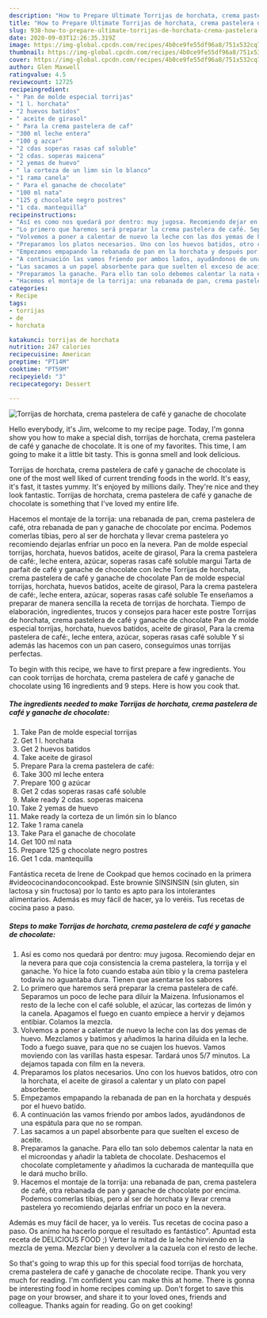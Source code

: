 ```yaml
---
description: "How to Prepare Ultimate Torrijas de horchata, crema pastelera de café y ganache de chocolate"
title: "How to Prepare Ultimate Torrijas de horchata, crema pastelera de café y ganache de chocolate"
slug: 938-how-to-prepare-ultimate-torrijas-de-horchata-crema-pastelera-de-cafe-y-ganache-de-chocolate
date: 2020-09-03T12:26:35.319Z
image: https://img-global.cpcdn.com/recipes/4b0ce9fe55df96a8/751x532cq70/torrijas-de-horchata-crema-pastelera-de-cafe-y-ganache-de-chocolate-foto-principal.jpg
thumbnail: https://img-global.cpcdn.com/recipes/4b0ce9fe55df96a8/751x532cq70/torrijas-de-horchata-crema-pastelera-de-cafe-y-ganache-de-chocolate-foto-principal.jpg
cover: https://img-global.cpcdn.com/recipes/4b0ce9fe55df96a8/751x532cq70/torrijas-de-horchata-crema-pastelera-de-cafe-y-ganache-de-chocolate-foto-principal.jpg
author: Glen Maxwell
ratingvalue: 4.5
reviewcount: 12725
recipeingredient:
- " Pan de molde especial torrijas"
- "1 l. horchata"
- "2 huevos batidos"
- " aceite de girasol"
- " Para la crema pastelera de caf"
- "300 ml leche entera"
- "100 g azcar"
- "2 cdas soperas rasas caf soluble"
- "2 cdas. soperas maicena"
- "2 yemas de huevo"
- " la corteza de un limn sin lo blanco"
- "1 rama canela"
- " Para el ganache de chocolate"
- "100 ml nata"
- "125 g chocolate negro postres"
- "1 cda. mantequilla"
recipeinstructions:
- "Así es como nos quedará por dentro: muy jugosa. Recomiendo dejar en la nevera para que coja consistencia la crema pastelera, la torrija y el ganache. Yo hice la foto cuando estaba aún tibio y la crema pastelera todavía no aguantaba dura. Tienen que asentarse los sabores"
- "Lo primero que haremos será preparar la crema pastelera de café. Separamos un poco de leche para diluir la Maizena. Infusionamos el resto de la leche con el café soluble, el azúcar, las cortezas de limón y la canela. Apagamos el fuego en cuanto empiece a hervir y dejamos entibiar. Colamos la mezcla."
- "Volvemos a poner a calentar de nuevo la leche con las dos yemas de huevo. Mezclamos y batimos y añadimos la harina diluida en la leche. Todo a fuego suave, para que no se cuajen los huevos. Vamos moviendo con las varillas hasta espesar. Tardará unos 5/7 minutos. La dejamos tapada con film en la nevera."
- "Preparamos los platos necesarios. Uno con los huevos batidos, otro con la horchata, el aceite de girasol a calentar y un plato con papel absorbente."
- "Empezamos empapando la rebanada de pan en la horchata y después por el huevo batido."
- "A continuación las vamos friendo por ambos lados, ayudándonos de una espátula para que no se rompan."
- "Las sacamos a un papel absorbente para que suelten el exceso de aceite."
- "Preparamos la ganache. Para ello tan solo debemos calentar la nata en el microondas y añadir la tableta de chocolate. Deshacemos el chocolate completamente y añadimos la cucharada de mantequilla que le dará mucho brillo."
- "Hacemos el montaje de la torrija: una rebanada de pan, crema pastelera de café, otra rebanada de pan y ganache de chocolate por encima. Podemos comerlas tibias, pero al ser de horchata y llevar crema pastelera yo recomiendo dejarlas enfriar un poco en la nevera."
categories:
- Recipe
tags:
- torrijas
- de
- horchata

katakunci: torrijas de horchata 
nutrition: 247 calories
recipecuisine: American
preptime: "PT14M"
cooktime: "PT59M"
recipeyield: "3"
recipecategory: Dessert

---
```



![Torrijas de horchata, crema pastelera de café y ganache de chocolate](https://img-global.cpcdn.com/recipes/4b0ce9fe55df96a8/751x532cq70/torrijas-de-horchata-crema-pastelera-de-cafe-y-ganache-de-chocolate-foto-principal.jpg)

Hello everybody, it's Jim, welcome to my recipe page. Today, I'm gonna show you how to make a special dish, torrijas de horchata, crema pastelera de café y ganache de chocolate. It is one of my favorites. This time, I am going to make it a little bit tasty. This is gonna smell and look delicious.

Torrijas de horchata, crema pastelera de café y ganache de chocolate is one of the most well liked of current trending foods in the world. It's easy, it's fast, it tastes yummy. It's enjoyed by millions daily. They're nice and they look fantastic. Torrijas de horchata, crema pastelera de café y ganache de chocolate is something that I've loved my entire life.

Hacemos el montaje de la torrija: una rebanada de pan, crema pastelera de café, otra rebanada de pan y ganache de chocolate por encima. Podemos comerlas tibias, pero al ser de horchata y llevar crema pastelera yo recomiendo dejarlas enfriar un poco en la nevera. Pan de molde especial torrijas, horchata, huevos batidos, aceite de girasol, Para la crema pastelera de café:, leche entera, azúcar, soperas rasas café soluble margui Tarta de parfait de café y ganache de chocolate con leche Torrijas de horchata, crema pastelera de café y ganache de chocolate Pan de molde especial torrijas, horchata, huevos batidos, aceite de girasol, Para la crema pastelera de café:, leche entera, azúcar, soperas rasas café soluble Te enseñamos a preparar de manera sencilla la receta de torrijas de horchata. Tiempo de elaboración, ingredientes, trucos y consejos para hacer este postre Torrijas de horchata, crema pastelera de café y ganache de chocolate Pan de molde especial torrijas, horchata, huevos batidos, aceite de girasol, Para la crema pastelera de café:, leche entera, azúcar, soperas rasas café soluble Y si además las hacemos con un pan casero, conseguimos unas torrijas perfectas.


To begin with this recipe, we have to first prepare a few ingredients. You can cook torrijas de horchata, crema pastelera de café y ganache de chocolate using 16 ingredients and 9 steps. Here is how you cook that.

<!--inarticleads1-->

##### The ingredients needed to make Torrijas de horchata, crema pastelera de café y ganache de chocolate:

1. Take  Pan de molde especial torrijas
1. Get 1 l. horchata
1. Get 2 huevos batidos
1. Take  aceite de girasol
1. Prepare  Para la crema pastelera de café:
1. Take 300 ml leche entera
1. Prepare 100 g azúcar
1. Get 2 cdas soperas rasas café soluble
1. Make ready 2 cdas. soperas maicena
1. Take 2 yemas de huevo
1. Make ready  la corteza de un limón sin lo blanco
1. Take 1 rama canela
1. Take  Para el ganache de chocolate
1. Get 100 ml nata
1. Prepare 125 g chocolate negro postres
1. Get 1 cda. mantequilla


Fantástica receta de Irene de Cookpad que hemos cocinado en la primera #videococinandoconcookpad. Este brownie SINSINSIN (sin gluten, sin lactosa y sin fructosa) por lo tanto es apto para los intolerantes alimentarios. Además es muy fácil de hacer, ya lo veréis. Tus recetas de cocina paso a paso. 

<!--inarticleads2-->

##### Steps to make Torrijas de horchata, crema pastelera de café y ganache de chocolate:

1. Así es como nos quedará por dentro: muy jugosa. Recomiendo dejar en la nevera para que coja consistencia la crema pastelera, la torrija y el ganache. Yo hice la foto cuando estaba aún tibio y la crema pastelera todavía no aguantaba dura. Tienen que asentarse los sabores
1. Lo primero que haremos será preparar la crema pastelera de café. Separamos un poco de leche para diluir la Maizena. Infusionamos el resto de la leche con el café soluble, el azúcar, las cortezas de limón y la canela. Apagamos el fuego en cuanto empiece a hervir y dejamos entibiar. Colamos la mezcla.
1. Volvemos a poner a calentar de nuevo la leche con las dos yemas de huevo. Mezclamos y batimos y añadimos la harina diluida en la leche. Todo a fuego suave, para que no se cuajen los huevos. Vamos moviendo con las varillas hasta espesar. Tardará unos 5/7 minutos. La dejamos tapada con film en la nevera.
1. Preparamos los platos necesarios. Uno con los huevos batidos, otro con la horchata, el aceite de girasol a calentar y un plato con papel absorbente.
1. Empezamos empapando la rebanada de pan en la horchata y después por el huevo batido.
1. A continuación las vamos friendo por ambos lados, ayudándonos de una espátula para que no se rompan.
1. Las sacamos a un papel absorbente para que suelten el exceso de aceite.
1. Preparamos la ganache. Para ello tan solo debemos calentar la nata en el microondas y añadir la tableta de chocolate. Deshacemos el chocolate completamente y añadimos la cucharada de mantequilla que le dará mucho brillo.
1. Hacemos el montaje de la torrija: una rebanada de pan, crema pastelera de café, otra rebanada de pan y ganache de chocolate por encima. Podemos comerlas tibias, pero al ser de horchata y llevar crema pastelera yo recomiendo dejarlas enfriar un poco en la nevera.


Además es muy fácil de hacer, ya lo veréis. Tus recetas de cocina paso a paso. Os animo ha hacerlo porque el resultado es fantástico&#34;. Apuntad esta receta de DELICIOUS FOOD ;) Verter la mitad de la leche hirviendo en la mezcla de yema. Mezclar bien y devolver a la cazuela con el resto de leche. 

So that's going to wrap this up for this special food torrijas de horchata, crema pastelera de café y ganache de chocolate recipe. Thank you very much for reading. I'm confident you can make this at home. There is gonna be interesting food in home recipes coming up. Don't forget to save this page on your browser, and share it to your loved ones, friends and colleague. Thanks again for reading. Go on get cooking!

